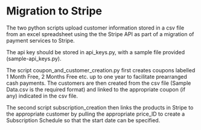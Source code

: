# Migration to Stripe

The two python scripts upload customer information stored in a csv file from an excel spreadsheet using the the Stripe API as part of a migration of payment services to Stripe.

The api key should be stored in api_keys.py, with a sample file provided (sample-api_keys.py).

The script coupon_and_customer_creation.py first creates coupons labelled 1 Month Free, 2 Months Free etc. up to one year to facilitate prearranged cash payments. The customers are then created from the csv file (Sample Data.csv is the required format) and linked to the appropriate coupon (if any) indicated in the csv file.

The second script subscription_creation then links the products in Stripe to the appropriate customer by pulling the appropriate price_ID to create a Subscription Schedule so that the start date can be specified.
